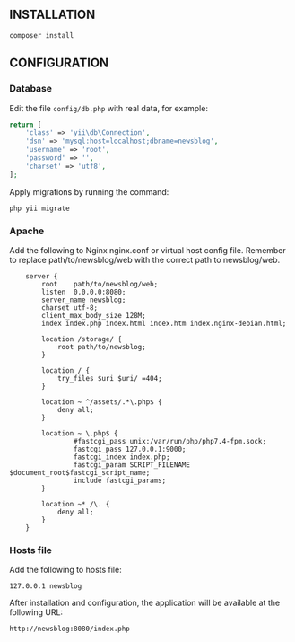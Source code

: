 INSTALLATION
------------

~~~
composer install
~~~


CONFIGURATION
-------------

### Database

Edit the file `config/db.php` with real data, for example:

```php
return [
    'class' => 'yii\db\Connection',
    'dsn' => 'mysql:host=localhost;dbname=newsblog',
    'username' => 'root',
    'password' => '',
    'charset' => 'utf8',
];
```

Apply migrations by running the command:

~~~
php yii migrate
~~~

### Apache

Add the following to Nginx nginx.conf or virtual host config file. Remember to replace path/to/newsblog/web with the correct path to newsblog/web.

~~~
    server {
        root    path/to/newsblog/web;
        listen  0.0.0.0:8080;
        server_name newsblog;
        charset utf-8;
        client_max_body_size 128M;
        index index.php index.html index.htm index.nginx-debian.html;

        location /storage/ {
            root path/to/newsblog;
        }

        location / {
            try_files $uri $uri/ =404;
        }

        location ~ ^/assets/.*\.php$ {
            deny all;
        }

        location ~ \.php$ {
                #fastcgi_pass unix:/var/run/php/php7.4-fpm.sock;
                fastcgi_pass 127.0.0.1:9000;
                fastcgi_index index.php;
                fastcgi_param SCRIPT_FILENAME $document_root$fastcgi_script_name;
                include fastcgi_params;
        }

        location ~* /\. {
            deny all;
        }
    }
~~~

### Hosts file

Add the following to hosts file:

~~~
127.0.0.1 newsblog
~~~

After installation and configuration, the application will be available at the following URL:

~~~
http://newsblog:8080/index.php
~~~